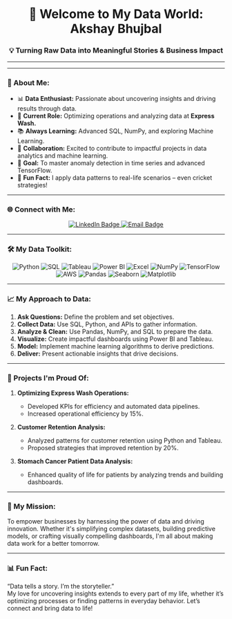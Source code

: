 <h1 align="center">👋 Welcome to My Data World: Akshay Bhujbal</h1>
<h3 align="center">💡 Turning Raw Data into Meaningful Stories & Business Impact</h3>

---



---

### 🌟 About Me:
- 📊 **Data Enthusiast:** Passionate about uncovering insights and driving results through data.  
- 🏢 **Current Role:** Optimizing operations and analyzing data at **Express Wash.**  
- 📚 **Always Learning:** Advanced SQL, NumPy, and exploring Machine Learning.  
- 🤝 **Collaboration:** Excited to contribute to impactful projects in data analytics and machine learning.  
- 🎯 **Goal:** To master anomaly detection in time series and advanced TensorFlow.  
- 🎲 **Fun Fact:** I apply data patterns to real-life scenarios – even cricket strategies!

---

### 🌐 Connect with Me:
<p align="center">
  <a href="https://linkedin.com/in/akshay-1995-bhujbal" target="_blank">
    <img src="https://img.shields.io/badge/LinkedIn-0077B5?logo=linkedin&logoColor=white" alt="LinkedIn Badge" />
  </a>
  <a href="mailto:akshay.bhujbal16@gmail.com" target="_blank">
    <img src="https://img.shields.io/badge/Email-EA4335?logo=gmail&logoColor=white" alt="Email Badge" />
  </a>
</p>

---

### 🛠️ My Data Toolkit:
<p align="center">
  <img src="https://img.shields.io/badge/Python-3776AB?logo=python&logoColor=white" alt="Python" />
  <img src="https://img.shields.io/badge/SQL-003B57?logo=Microsoft%20SQL%20Server&logoColor=white" alt="SQL" />
  <img src="https://img.shields.io/badge/Tableau-E97627?logo=Tableau&logoColor=white" alt="Tableau" />
  <img src="https://img.shields.io/badge/Power_BI-F2C811?logo=Power%20BI&logoColor=black" alt="Power BI" />
  <img src="https://img.shields.io/badge/Excel-217346?logo=Microsoft%20Excel&logoColor=white" alt="Excel" />
  <img src="https://img.shields.io/badge/NumPy-013243?logo=NumPy&logoColor=white" alt="NumPy" />
  <img src="https://img.shields.io/badge/TensorFlow-FF6F00?logo=TensorFlow&logoColor=white" alt="TensorFlow" />
  <img src="https://img.shields.io/badge/AWS-232F3E?logo=Amazon%20AWS&logoColor=white" alt="AWS" />
  <img src="https://img.shields.io/badge/Pandas-150458?logo=pandas&logoColor=white" alt="Pandas" />
  <img src="https://img.shields.io/badge/Seaborn-9D9D9D?logo=seaborn&logoColor=white" alt="Seaborn" />
  <img src="https://img.shields.io/badge/Matplotlib-11557C?logo=matplotlib&logoColor=white" alt="Matplotlib" />
</p>

---

### 📈 My Approach to Data:
1. **Ask Questions:** Define the problem and set objectives.  
2. **Collect Data:** Use SQL, Python, and APIs to gather information.  
3. **Analyze & Clean:** Use Pandas, NumPy, and SQL to prepare the data.  
4. **Visualize:** Create impactful dashboards using Power BI and Tableau.  
5. **Model:** Implement machine learning algorithms to derive predictions.  
6. **Deliver:** Present actionable insights that drive decisions.

---

### 🌟 Projects I'm Proud Of:
1. **Optimizing Express Wash Operations:**  
   - Developed KPIs for efficiency and automated data pipelines.  
   - Increased operational efficiency by 15%.  

2. **Customer Retention Analysis:**  
   - Analyzed patterns for customer retention using Python and Tableau.  
   - Proposed strategies that improved retention by 20%.  

3. **Stomach Cancer Patient Data Analysis:**  
   - Enhanced quality of life for patients by analyzing trends and building dashboards.  

---

### 🎯 My Mission:
To empower businesses by harnessing the power of data and driving innovation. Whether it's simplifying complex datasets, building predictive models, or crafting visually compelling dashboards, I'm all about making data work for a better tomorrow.

---

### 📊 Fun Fact:
“Data tells a story. I’m the storyteller.”  
My love for uncovering insights extends to every part of my life, whether it’s optimizing processes or finding patterns in everyday behavior. Let’s connect and bring data to life!
